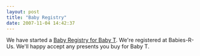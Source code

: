 ```yaml
---
layout: post
title: "Baby Registry"
date: 2007-11-04 14:42:37
---
```

We have started a [Baby Registry for Baby T](http://www.toysrus.com/registry/index.jsp). We're registered at Babies-R-Us. We'll happy accept any presents you buy for Baby T.

